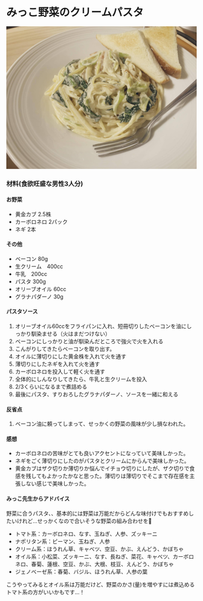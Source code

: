 # みっこ野菜のクリームパスタ

![](./images/55602653_269460343976533_2739072503480582144_n.jpg)


### 材料(食欲旺盛な男性3人分)

#### お野菜

- 黄金カブ 2.5株
- カーボロネロ 2パック
- ネギ 2本

#### その他

- ベーコン 80g
- 生クリーム　400cc
- 牛乳　200cc
- パスタ 300g
- オリーブオイル 60cc
- グラナパダーノ 30g

#### パスタソース

1. オリーブオイル60ccをフライパンに入れ、短冊切りしたベーコンを油にしっかり馴染ませる（火はまだつけない）
2. ベーコンにしっかりと油が馴染んだところで強火で火を入れる
3. こんがりしてきたらベーコンを取り出す。
4. オイルに薄切りにした黄金株を入れて火を通す
5. 薄切りにしたネギを入れて火を通す
6. カーボロネロを投入して軽く火を通す
7. 全体的にしんなりしてきたら、牛乳と生クリームを投入
8. 2/3くらいになるまで煮詰める
9. 最後にパスタ、すりおろしたグラナパダーノ、ソースを一緒に和える


#### 反省点
1. ベーコン油に頼ってしまって、せっかくの野菜の風味が少し損なわれた。


#### 感想
- カーボロネロの苦味がとても良いアクセントになっていて美味しかった。
- ネギをごく薄切りにしたのがパスタとクリームにからんで美味しかった。
- 黄金カブはザク切りか薄切りか悩んでイチョウ切りにしたが、ザク切りで食感を残してもよかったかなと思った。薄切りは薄切りでそこまで存在感を主張しない感じで美味しかった。

#### みっこ先生からアドバイス

野菜に合うパスタ、、基本的には野菜は万能だからどんな味付けでもおすすめしたいけれど…せっかくなので合いそうな野菜の組み合わせを🙆  
- トマト系：カーボロネロ、なす、玉ねぎ、人参、ズッキーニ
- ナポリタン系：ピーマン、玉ねぎ、人参
- クリーム系：ほうれん草、キャベツ、空豆、かぶ、えんどう、かぼちゃ
- オイル系：小松菜、ズッキーニ、なす、長ねぎ、菜花、キャベツ、カーボロネロ、春菊、蓮根、空豆、かぶ、大根、枝豆、えんどう、かぼちゃ
- ジェノベーゼ系：春菊、バジル、ほうれん草、人参の葉

こうやってみるとオイル系は万能だけど、野菜のかさ(量)を増やすには煮込めるトマト系の方がいいかもです…！

